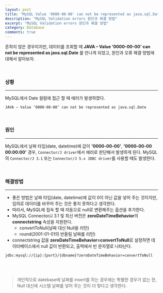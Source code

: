 ```yaml
---
layout: post
title: "MySQL Value '0000-00-00' can not be represented as java.sql.Date errors"
description: "MySQL Validation errors 원인과 해결 방법"
excerpt: "MySQL Validation errors 원인과 해결 방법"
category: Database
comments: true
---
```


흔하지 않은 경우이지만, 데이터를 조회할 때 **JAVA – Value '0000-00-00' can not be represented as java.sql.Date** 를 만나게 되었고,
원인과 오류 해결 방법에 대해서 알아보자.

<br>

### 상황
---
MySQL에서 Date 컬럼에 접근 할 때 에러가 발생하였다.
```
JAVA – Value ‘0000-00-00’ can not be represented as java.sql.Date
```

<br>

### 원인
---
MySQL에서 날짜 타입(date, datetime)에 값이 **'0000-00-00'**, **'0000-00-00 00:00:00'** 경우, `Connector/J driver`에서 에러로 판단해서 발생하게 된다.
MySQL의 `Connector/J 3.1` 또는 `Connector/J 5.x JDBC driver`를 사용할 때도 발생한다.


<br>

### 해결방법
---
+ 좋은 방법은 날짜 타입(date, datetime)에 값이 0이 아닌 값을 넣어 주는 것이지만, 임의로 데이터를 바꾸어 주는 것은 좋지 못하다고 생각한다.
+ 따라서, MySQL에 접속 할 때 자동으로 null로 변환해주는 옵션을 추가한다.
+ MySQL Connector/J 3.1 및 최신 버전은 **zeroDateTimeBehavior**의 **connectstring** 속성을 지원한다.
    - convertToNull(날짜 대신 Null을 리턴)
    - round(2001-01-01의 반올림 날짜를 리턴)
+ connectstring 값을 **zeroDateTimeBehavior=convertToNull**로 설정하면 데이터베이스에서 null 값이 반환되고, 출력에서 빈 문자열로 나타난다.
```
jdbc:mysql://{ip}:{port}/{dbname}?zeroDateTimeBehavior=convertToNull
```

<br><br>

> 개인적으로 datebase에 날짜를 insert를 하는 경우에는 특별한 경우가 없는 한, Null 대신에 시스템 날짜를 넣어 주는 것이 더 맞다고 생각한다. <br> 